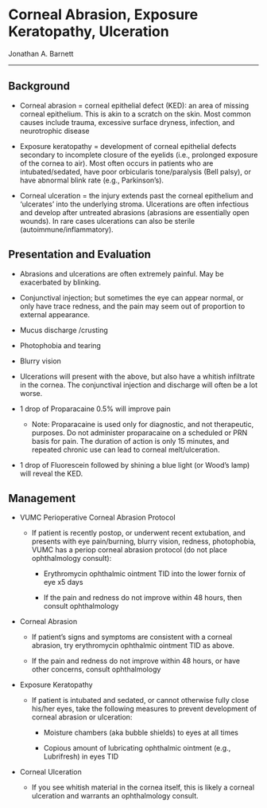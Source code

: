 # Corneal Abrasion, Exposure Keratopathy, Ulceration

Jonathan A. Barnett

---

## Background

- Corneal abrasion = corneal epithelial defect (KED): an area of
    missing corneal epithelium. This is akin to a scratch on the skin.
    Most common causes include trauma, excessive surface dryness,
    infection, and neurotrophic disease

- Exposure keratopathy = development of corneal epithelial defects
    secondary to incomplete closure of the eyelids (i.e., prolonged
    exposure of the cornea to air). Most often occurs in patients who
    are intubated/sedated, have poor orbicularis tone/paralysis (Bell
    palsy), or have abnormal blink rate (e.g., Parkinson’s).

- Corneal ulceration = the injury extends past the corneal epithelium
    and ‘ulcerates’ into the underlying stroma. Ulcerations are often
    infectious and develop after untreated abrasions (abrasions are
    essentially open wounds). In rare cases ulcerations can also be
    sterile (autoimmune/inflammatory).

## Presentation and Evaluation

- Abrasions and ulcerations are often extremely painful. May be
    exacerbated by blinking.

- Conjunctival injection; but sometimes the eye can appear normal, or
    only have trace redness, and the pain may seem out of proportion to
    external appearance.

- Mucus discharge /crusting

- Photophobia and tearing

- Blurry vision

- Ulcerations will present with the above, but also have a whitish
    infiltrate in the cornea. The conjunctival injection and discharge
    will often be a lot worse.

- 1 drop of Proparacaine 0.5% will improve pain

    - Note: Proparacaine is used only for diagnostic, and not therapeutic,
        purposes. Do not administer proparacaine on a scheduled or PRN basis
        for pain. The duration of action is only 15 minutes, and repeated
        chronic use can lead to corneal melt/ulceration.

- 1 drop of Fluorescein followed by shining a blue light (or Wood’s
    lamp) will reveal the KED.

## Management

- VUMC Perioperative Corneal Abrasion Protocol

    - If patient is recently postop, or underwent recent extubation, and
        presents with eye pain/burning, blurry vision, redness, photophobia,
        VUMC has a periop corneal abrasion protocol (do not place
        ophthalmology consult):

        - Erythromycin ophthalmic ointment TID into the lower fornix of
            eye x5 days

        - If the pain and redness do not improve within 48 hours, then
            consult ophthalmology

- Corneal Abrasion

    - If patient’s signs and symptoms are consistent with a corneal
        abrasion, try erythromycin ophthalmic ointment TID as above.

    - If the pain and redness do not improve within 48 hours, or have
        other concerns, consult ophthalmology

- Exposure Keratopathy

    - If patient is intubated and sedated, or cannot otherwise fully close
        his/her eyes, take the following measures to prevent development of
        corneal abrasion or ulceration:

        - Moisture chambers (aka bubble shields) to eyes at all times

        - Copious amount of lubricating ophthalmic ointment (e.g.,
            Lubrifresh) in eyes TID

- Corneal Ulceration

    - If you see whitish material in the cornea itself, this is likely a
        corneal ulceration and warrants an ophthalmology consult.
